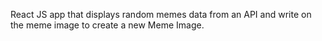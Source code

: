 React JS app that displays random memes data from an API and write on the meme image to create a new Meme Image.